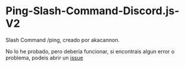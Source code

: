# Ping-Slash-Command-Discord.js-V2
Slash Command /ping, creado por akacannon.

No lo he probado, pero debería funcionar, si encontrais algun error o problema, podeis abrir un [issue](https://github.com/akacannon/Ping-Slash-Command-Discord.js-V2/issues)
